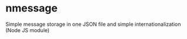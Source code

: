 # nmessage
Simple message storage in one JSON file and simple internationalization (Node JS module)
